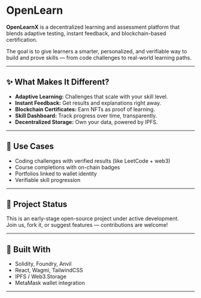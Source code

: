 # OpenLearn

**OpenLearnX** is a decentralized learning and assessment platform that blends adaptive testing, instant feedback, and blockchain-based certification.

The goal is to give learners a smarter, personalized, and verifiable way to build and prove skills — from code challenges to real-world learning paths.

---

## ✨ What Makes It Different?

- **Adaptive Learning:** Challenges that scale with your skill level.
- **Instant Feedback:** Get results and explanations right away.
- **Blockchain Certificates:** Earn NFTs as proof of learning.
- **Skill Dashboard:** Track progress over time, transparently.
- **Decentralized Storage:** Own your data, powered by IPFS.

---

## 📌 Use Cases

- Coding challenges with verified results (like LeetCode + web3)
- Course completions with on-chain badges
- Portfolios linked to wallet identity
- Verifiable skill progression

---

## 🌱 Project Status

This is an early-stage open-source project under active development.  
Join us, fork it, or suggest features — contributions are welcome!

---

## 🧪 Built With

- Solidity, Foundry, Anvil
- React, Wagmi, TailwindCSS
- IPFS / Web3.Storage
- MetaMask wallet integration

---


